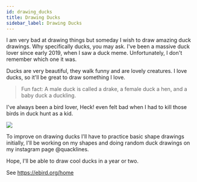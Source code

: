 ```yaml
---
id: drawing_ducks
title: Drawing Ducks
sidebar_label: Drawing Ducks
---
```


I am very bad at drawing things but someday I wish to draw amazing duck drawings. Why specifically ducks, you may ask. I've been a massive duck lover since early 2019, when I saw a duck meme. Unfortunately, I don't remember which one it was.

Ducks are very beautiful, they walk funny and are lovely creatures. I love ducks, so it'll be great to draw something I love.

> Fun fact: A male duck is called a drake, a female duck a hen, and a baby duck a duckling.

I've always been a bird lover, Heck! even felt bad when I had to kill those birds in duck hunt as a kid.

![](/img//duck_hunt.jpg)

To improve on drawing ducks I'll have to practice basic shape drawings initially, I'll be working on my shapes and doing random duck drawings on my instagram page @quacklines.

Hope, I'll be able to draw cool ducks in a year or two.

See https://ebird.org/home